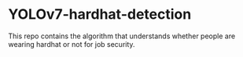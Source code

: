 # YOLOv7-hardhat-detection
This repo contains the algorithm that understands whether people are wearing hardhat or not for job security.
